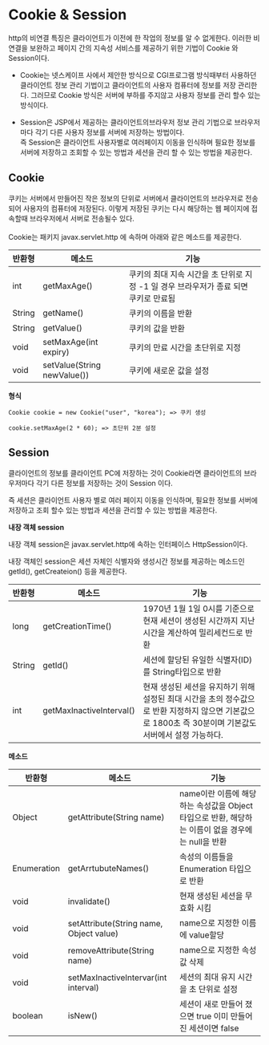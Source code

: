 # Cookie & Session


http의 비연결 특징은 클라이언트가 이전에 한 작업의 정보를 알 수 없게한다. 이러한 비연결을 보완하고 페이지 간의 지속성 서비스를 제공하기 위한 기법이 Cookie 와 Session이다.
<br>

* Cookie는 넷스케이프 사에서 제안한 방식으로 CGI프로그램 방식때부터 사용하던 클라이언트 정보 관리 기법이고 클라이언트의 사용자 컴퓨터에 정보를 저장 관리한다. 그러므로 Cookie 방식은 서버에 부하를 주지않고 사용자 정보를 관리 할수 있는 방식이다.

* Session은 JSP에서 제공하는 클라이언트의브라우저 정보 관리 기법으로 브라우저마다 각기 다른 사용자 정보를 서버에 저장하는 방법이다.<br>
즉 Session은 클라이언트 사용자별로 여러페이지 이동을 인식하며 필요한 정보를 서버에 저장하고 조회할 수 있는 방법과 세션을 관리 할 수 있는 방법을 제공한다.

## Cookie

쿠키는 서버에서 만들어진 작은 정보의 단위로 서버에서 클라이언트의 브라우저로 전송되어 사용자의 컴퓨터에 저장된다. 이렇게 저장된 쿠키는 다시 해당하는 웹 페이지에 접속할때 브라우저에서 서버로 전송될수 있다. 
<br><br>
Cookie는 패키지 javax.servlet.http 에 속하며 아래와 같은 메소드를 제공한다.

|반환형|메소드|기능|
|---|---|---|
|int|getMaxAge()|쿠키의 최대 지속 시간을 초 단위로 지정 -1 일 경우 브라우저가 종료 되면 쿠키로 만료됨|
|String|getName()|쿠키의 이름을 반환|
|String|getValue()|쿠키의 값을 반환|
|void|setMaxAge(int expiry)|쿠키의 만료 시간을 초단위로 지정|
|void|setValue(String newValue())|쿠키에 새로운 값을 설정|

<b>형식</b>

```
Cookie cookie = new Cookie("user", "korea"); => 쿠키 생성

cookie.setMaxAge(2 * 60); => 초단위 2분 설정
```

## Session

클라이언트의 정보를 클라이언트 PC에 저장하는 것이 Cookie라면 클라이언트의 브라우저마다 각기 다른 정보를 저장하는 것이 Session 이다.

즉 세션은 클라이언트 사용자 별로 여러 페이지 이동을 인식하며, 필요한 정보를 서버에 저장하고 조회 할수 있는 방법과 세션을 관리할 수 있는 방법을 제공한다.

<b>내장 객체 session</b>

내장 객체 session은 javax.servlet.http에 속하는 인터페이스 HttpSession이다.

내장 객체인 session은 세션 자체인 식별자와 생성시간 정보를 제공하는 메소드인 getId(), getCreateion() 등을 제공한다.

|반환형|메소드|기능|
|---|---|---|
|long|getCreationTime()|1970년 1월 1일 0시를 기준으로 현재 세션이 생성된 시간까지 지난 시간을 계산하여 밀리세컨드로 반환|
|String|getId()|세션에 할당된 유일한 식별자(ID)를 String타입으로 반환|
|int|getMaxInactiveInterval()|현재 생성된 세션을 유지하기 위해 설정된 최대 시간을 초의 정수값으로 반환 지정하지 않으면 기본값으로 1800초 즉 30분이며 기본값도 서버에서 설정 가능하다.|

<b>메소드</b>

|반환형|메소드|기능|
|---|---|---|
|Object|getAttribute(String name)|name이란 이름에 해당하는 속성값을 Object 타입으로 반환, 해당하는 이름이 없을 경우에는 null을 반환|
|Enumeration|getArrtubuteNames()|속성의 이름들을 Enumeration 타입으로 반환|
|void|invalidate()|현재 생성된 세션을 무효화 시킴|
|void|setAttribute(String name, Object value)|name으로 지정한 이름에 value할당|
|void|removeAttribute(String name)|name으로 지정한 속성값 삭제|
|void|setMaxInactiveIntervar(int interval)|세션의 최대 유지 시간을 초 단위로 설정|
|boolean|isNew()|세션이 새로 만들어 졌으면 true 이미 만들어진 세션이면 false|